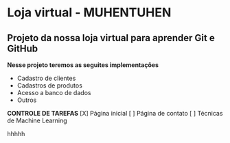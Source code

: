 # Loja virtual - MUHENTUHEN

## Projeto da nossa loja virtual para aprender Git e GitHub

**Nesse projeto teremos as seguites implementações**

* Cadastro de clientes
* Cadastros de produtos
* Acesso a banco de dados
* Outros

**CONTROLE DE TAREFAS**
[X] Página inicial
[ ] Página de contato
[ ] Técnicas de Machine Learning

hhhhh
